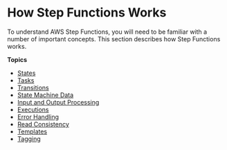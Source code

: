 # How Step Functions Works<a name="how-step-functions-works"></a>

To understand AWS Step Functions, you will need to be familiar with a number of important concepts\. This section describes how Step Functions works\.

**Topics**
+ [States](concepts-states.md)
+ [Tasks](concepts-tasks.md)
+ [Transitions](concepts-transitions.md)
+ [State Machine Data](concepts-state-machine-data.md)
+ [Input and Output Processing](concepts-input-output-filtering.md)
+ [Executions](concepts-state-machine-executions.md)
+ [Error Handling](concepts-error-handling.md)
+ [Read Consistency](concepts-read-consistency.md)
+ [Templates](concepts-templates.md)
+ [Tagging](concepts-tagging.md)
